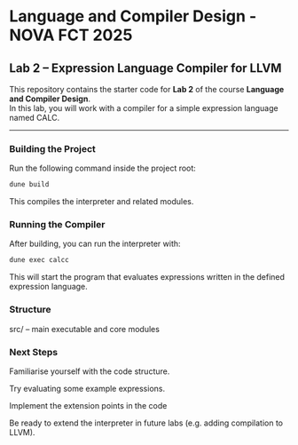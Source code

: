 # Language and Compiler Design - NOVA FCT 2025

## Lab 2 – Expression Language Compiler for LLVM

This repository contains the starter code for **Lab 2** of the course **Language and Compiler Design**.  
In this lab, you will work with a compiler for a simple expression language named CALC.

---

### Building the Project

Run the following command inside the project root:

```bash
dune build
```

This compiles the interpreter and related modules.

### Running the Compiler

After building, you can run the interpreter with:

```bash
dune exec calcc
```

This will start the program that evaluates expressions written in the defined expression language.

### Structure

src/ – main executable and core modules 

### Next Steps

Familiarise yourself with the code structure.

Try evaluating some example expressions.

Implement the extension points in the code

Be ready to extend the interpreter in future labs (e.g. adding compilation to LLVM).